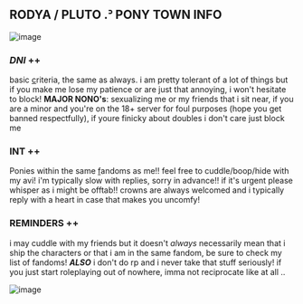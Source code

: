 ## RODYA / PLUTO .ᐣ PONY TOWN INFO

![image](https://64.media.tumblr.com/1a1cdd125d52d08ee33f2a9106cea126/tumblr_ohkns63pMp1uerrt0o3_540.gif)

### ***DNI*** ++  
basic [c](https://dni-criteria.carrd.co)riteria, the same as always. i am pretty tolerant of a lot of things but if you make me lose my patience or are just that annoying, i won't hesitate to block! **MAJOR NONO's**: sexualizing me or my friends that i sit near, if you are a minor and you're on the 18+ server for foul purposes (hope you get banned respectfully), if youre finicky about doubles i don't care just block me

### **INT** ++ 
Ponies within the same [f](https://rentry.co/rodja)andoms as me!! feel free to cuddle/boop/hide with my avi! i'm typically slow with replies, sorry in advance!! if it's urgent please whisper as i might be offtab!! crowns are always welcomed and i typically reply with a heart in case that makes you uncomfy! 

### **REMINDERS** ++ 
i may cuddle with my friends but it doesn't *always* necessarily mean that i ship the characters or that i am in the same fandom, be sure to check my list of fandoms! ***ALSO*** i don't do rp and i never take that stuff seriously! if you just start roleplaying out of nowhere, imma not reciprocate like at all ..

![image](https://78.media.tumblr.com/61faa55fdebb0bf5838b38923e97bbf9/tumblr_ohivxzydc51uerrt0o2_1280.gif)



<!--
**usagj/usagj** is a ✨ _special_ ✨ repository because its `README.md` (this file) appears on your GitHub profile.

Here are some ideas to get you started:

- 🔭 I’m currently working on ...
- 🌱 I’m currently learning ...
- 👯 I’m looking to collaborate on ...
- 🤔 I’m looking for help with ...
- 💬 Ask me about ...
- 📫 How to reach me: ...
- 😄 Pronouns: ...
- ⚡ Fun fact: ...
-->
